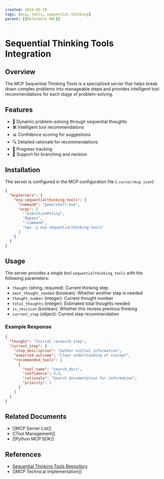 ```yaml
---
created: 2024-03-29
tags: [mcp, tools, sequential-thinking]
parent: [[Reference MOC]]
---
```


# Sequential Thinking Tools Integration

## Overview

The MCP Sequential Thinking Tools is a specialized server that helps break down complex problems into manageable steps and provides intelligent tool recommendations for each stage of problem-solving.

## Features

- 🤔 Dynamic problem-solving through sequential thoughts
- 🛠️ Intelligent tool recommendations
- 📊 Confidence scoring for suggestions
- 🔍 Detailed rationale for recommendations
- 📝 Progress tracking
- 🔄 Support for branching and revision

## Installation

The server is configured in the MCP configuration file (`.cursor/mcp.json`):

```json
{
  "mcpServers": {
    "mcp-sequentialthinking-tools": {
      "command": "powershell.exe",
      "args": [
        "-ExecutionPolicy",
        "Bypass",
        "-Command",
        "npx -y mcp-sequentialthinking-tools"
      ]
    }
  }
}
```

## Usage

The server provides a single tool `sequentialthinking_tools` with the following parameters:

- `thought` (string, required): Current thinking step
- `next_thought_needed` (boolean): Whether another step is needed
- `thought_number` (integer): Current thought number
- `total_thoughts` (integer): Estimated total thoughts needed
- `is_revision` (boolean): Whether this revises previous thinking
- `current_step` (object): Current step recommendation

### Example Response

```json
{
  "thought": "Initial research step",
  "current_step": {
    "step_description": "Gather initial information",
    "expected_outcome": "Clear understanding of concept",
    "recommended_tools": [
      {
        "tool_name": "search_docs",
        "confidence": 0.9,
        "rationale": "Search documentation for information",
        "priority": 1
      }
    ]
  }
}
```

## Related Documents

- [[MCP Server List]]
- [[Tool Management]]
- [[Python MCP SDK]]

## References

- [Sequential Thinking Tools Repository](https://github.com/spences10/mcp-sequentialthinking-tools)
- [[MCP Technical Implementation]]
